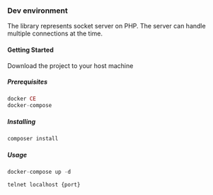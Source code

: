 ### Dev environment
The library represents socket server on PHP. The server can handle multiple connections at the time.

#### Getting Started
Download the project to your host machine
##### Prerequisites
```php
docker CE
docker-compose
```
##### Installing
```php
composer install
```
##### Usage
```php
docker-compose up -d
```

```php
telnet localhost {port}
```
